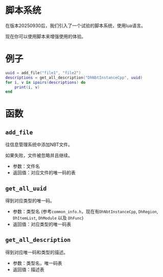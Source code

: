 # 脚本系统

在版本20250930后，我们引入了一个试验的脚本系统，使用lua语言。

现在你可以使用脚本来增强使用的体验。

# 例子

```lua
uuid = add_file("file1", "file2")
descriptions = get_all_description("DhNbtInstanceCpp", uuid)
for i, v in ipairs(descriptions) do
    print(i, v)
end
```

# 函数

## `add_file`

往信息管理系统中添加NBT文件。

如果失败，文件被忽略并且继续。

- 参数：文件名
- 返回值：对应文件的唯一码的表

## `get_all_uuid`

得到对应类型的唯一码。

- 参数：类型名 (参考`common_info.h`，现在有`DhNbtInstanceCpp`, `DhRegion`, `DhItemList`, `DhModule` 以及 `DhFunc`)
- 返回值：对应类型的唯一码表

## `get_all_description`

得到对应唯一码和类型的描述。

- 参数：类型名，唯一码表
- 返回值：描述表